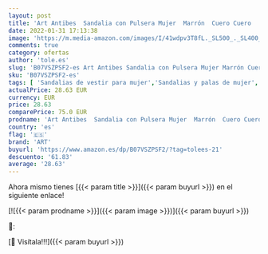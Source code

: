 ```yaml
---
layout: post
title: 'Art Antibes  Sandalia con Pulsera Mujer  Marrón  Cuero Cuero   41 EU'
date: 2022-01-31 17:13:38
image: 'https://m.media-amazon.com/images/I/41wdpv3T8fL._SL500_._SL400_.jpg'
comments: true
category: ofertas
author: 'tole.es'
slug: 'B07VSZPSF2-es Art Antibes Sandalia con Pulsera Mujer Marrón Cuero Cuero...'
sku: 'B07VSZPSF2-es'
tags: [ 'Sandalias de vestir para mujer','Sandalias y palas de mujer','Zapatos','Zapatos para mujer','Zapatos y complementos','art','sandalia', ]
actualPrice: 28.63 EUR
currency: EUR
price: 28.63
comparePrice: 75.0 EUR
prodname: 'Art Antibes  Sandalia con Pulsera Mujer  Marrón  Cuero Cuero   41 EU'
country: 'es'
flag: '🇪🇸'
brand: 'ART'
buyurl: 'https://www.amazon.es/dp/B07VSZPSF2/?tag=tolees-21'
descuento: '61.83'
average: '28.63'
---
```


Ahora mismo tienes [{{< param title >}}]({{< param buyurl >}}) en el siguiente enlace!

[![{{< param prodname >}}]({{< param image >}})]({{< param buyurl >}})

🔎:


[🛒 Visítala!!!]({{< param buyurl >}})
